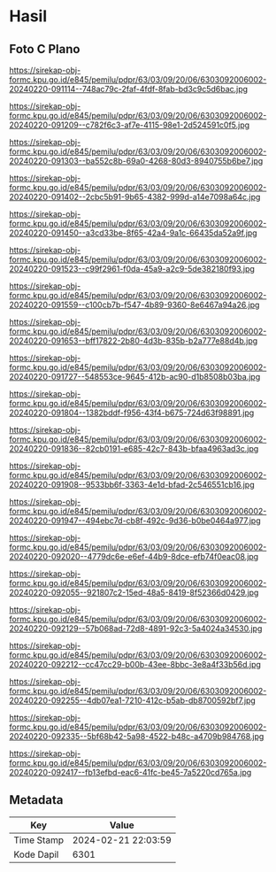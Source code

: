 # Hasil

## Foto C Plano

https://sirekap-obj-formc.kpu.go.id/e845/pemilu/pdpr/63/03/09/20/06/6303092006002-20240220-091114--748ac79c-2faf-4fdf-8fab-bd3c9c5d6bac.jpg

https://sirekap-obj-formc.kpu.go.id/e845/pemilu/pdpr/63/03/09/20/06/6303092006002-20240220-091209--c782f6c3-af7e-4115-98e1-2d524591c0f5.jpg

https://sirekap-obj-formc.kpu.go.id/e845/pemilu/pdpr/63/03/09/20/06/6303092006002-20240220-091303--ba552c8b-69a0-4268-80d3-8940755b6be7.jpg

https://sirekap-obj-formc.kpu.go.id/e845/pemilu/pdpr/63/03/09/20/06/6303092006002-20240220-091402--2cbc5b91-9b65-4382-999d-a14e7098a64c.jpg

https://sirekap-obj-formc.kpu.go.id/e845/pemilu/pdpr/63/03/09/20/06/6303092006002-20240220-091450--a3cd33be-8f65-42a4-9a1c-66435da52a9f.jpg

https://sirekap-obj-formc.kpu.go.id/e845/pemilu/pdpr/63/03/09/20/06/6303092006002-20240220-091523--c99f2961-f0da-45a9-a2c9-5de382180f93.jpg

https://sirekap-obj-formc.kpu.go.id/e845/pemilu/pdpr/63/03/09/20/06/6303092006002-20240220-091559--c100cb7b-f547-4b89-9360-8e6467a94a26.jpg

https://sirekap-obj-formc.kpu.go.id/e845/pemilu/pdpr/63/03/09/20/06/6303092006002-20240220-091653--bff17822-2b80-4d3b-835b-b2a777e88d4b.jpg

https://sirekap-obj-formc.kpu.go.id/e845/pemilu/pdpr/63/03/09/20/06/6303092006002-20240220-091727--548553ce-9645-412b-ac90-d1b8508b03ba.jpg

https://sirekap-obj-formc.kpu.go.id/e845/pemilu/pdpr/63/03/09/20/06/6303092006002-20240220-091804--1382bddf-f956-43f4-b675-724d63f98891.jpg

https://sirekap-obj-formc.kpu.go.id/e845/pemilu/pdpr/63/03/09/20/06/6303092006002-20240220-091836--82cb0191-e685-42c7-843b-bfaa4963ad3c.jpg

https://sirekap-obj-formc.kpu.go.id/e845/pemilu/pdpr/63/03/09/20/06/6303092006002-20240220-091908--9533bb6f-3363-4e1d-bfad-2c546551cb16.jpg

https://sirekap-obj-formc.kpu.go.id/e845/pemilu/pdpr/63/03/09/20/06/6303092006002-20240220-091947--494ebc7d-cb8f-492c-9d36-b0be0464a977.jpg

https://sirekap-obj-formc.kpu.go.id/e845/pemilu/pdpr/63/03/09/20/06/6303092006002-20240220-092020--4779dc6e-e6ef-44b9-8dce-efb74f0eac08.jpg

https://sirekap-obj-formc.kpu.go.id/e845/pemilu/pdpr/63/03/09/20/06/6303092006002-20240220-092055--921807c2-15ed-48a5-8419-8f52366d0429.jpg

https://sirekap-obj-formc.kpu.go.id/e845/pemilu/pdpr/63/03/09/20/06/6303092006002-20240220-092129--57b068ad-72d8-4891-92c3-5a4024a34530.jpg

https://sirekap-obj-formc.kpu.go.id/e845/pemilu/pdpr/63/03/09/20/06/6303092006002-20240220-092212--cc47cc29-b00b-43ee-8bbc-3e8a4f33b56d.jpg

https://sirekap-obj-formc.kpu.go.id/e845/pemilu/pdpr/63/03/09/20/06/6303092006002-20240220-092255--4db07ea1-7210-412c-b5ab-db8700592bf7.jpg

https://sirekap-obj-formc.kpu.go.id/e845/pemilu/pdpr/63/03/09/20/06/6303092006002-20240220-092335--5bf68b42-5a98-4522-b48c-a4709b984768.jpg

https://sirekap-obj-formc.kpu.go.id/e845/pemilu/pdpr/63/03/09/20/06/6303092006002-20240220-092417--fb13efbd-eac6-41fc-be45-7a5220cd765a.jpg


## Metadata

| Key        | Value               |
| ---------- | ------------------- |
| Time Stamp | 2024-02-21 22:03:59 |
| Kode Dapil | 6301                |



